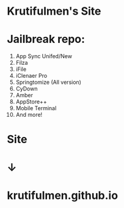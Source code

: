 # Krutifulmen's Site

# Jailbreak repo:
  1. App Sync Unifed/New
  2. Filza
  3. iFile
  4. iClenaer Pro
  5. Springtomize (All version)
  6. CyDown
  7. Amber
  8. AppStore++
  9. Mobile Terminal
  10. And more!
# Site



# ↓
# krutifulmen.github.io
